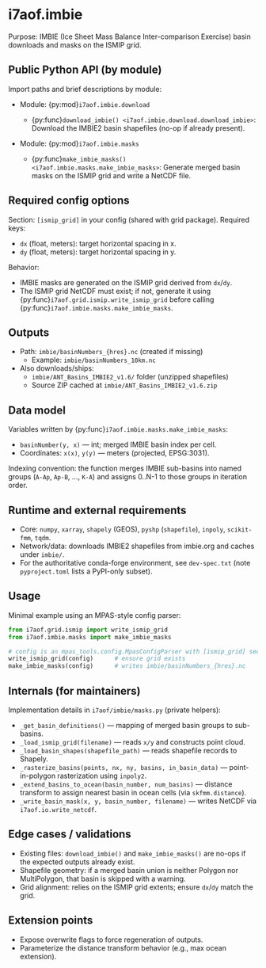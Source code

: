 # i7aof.imbie

Purpose: IMBIE (Ice Sheet Mass Balance Inter-comparison Exercise) basin
downloads and masks on the ISMIP grid.

## Public Python API (by module)

Import paths and brief descriptions by module:

- Module: {py:mod}`i7aof.imbie.download`
  - {py:func}`download_imbie() <i7aof.imbie.download.download_imbie>`:
      Download the IMBIE2 basin shapefiles (no-op if already present).

- Module: {py:mod}`i7aof.imbie.masks`
  - {py:func}`make_imbie_masks() <i7aof.imbie.masks.make_imbie_masks>`:
      Generate merged basin masks on the ISMIP grid and write a NetCDF file.

## Required config options

Section: `[ismip_grid]` in your config (shared with grid package). Required keys:

- `dx` (float, meters): target horizontal spacing in x.
- `dy` (float, meters): target horizontal spacing in y.

Behavior:

- IMBIE masks are generated on the ISMIP grid derived from `dx`/`dy`.
- The ISMIP grid NetCDF must exist; if not, generate it using
  {py:func}`i7aof.grid.ismip.write_ismip_grid` before calling
  {py:func}`i7aof.imbie.masks.make_imbie_masks`.

## Outputs

- Path: `imbie/basinNumbers_{hres}.nc` (created if missing)
  - Example: `imbie/basinNumbers_10km.nc`
- Also downloads/ships:
  - `imbie/ANT_Basins_IMBIE2_v1.6/` folder (unzipped shapefiles)
  - Source ZIP cached at `imbie/ANT_Basins_IMBIE2_v1.6.zip`

## Data model

Variables written by {py:func}`i7aof.imbie.masks.make_imbie_masks`:

- `basinNumber(y, x)` — int; merged IMBIE basin index per cell.
- Coordinates: `x(x)`, `y(y)` — meters (projected, EPSG:3031).

Indexing convention: the function merges IMBIE sub-basins into named groups
(`A-Ap`, `Ap-B`, …, `K-A`) and assigns 0..N-1 to those groups in
iteration order.

## Runtime and external requirements

- Core: `numpy`, `xarray`, `shapely` (GEOS), `pyshp` (`shapefile`), `inpoly`, `scikit-fmm`, `tqdm`.
- Network/data: downloads IMBIE2 shapefiles from imbie.org and caches under `imbie/`.
- For the authoritative conda-forge environment, see `dev-spec.txt` (note `pyproject.toml` lists a PyPI-only subset).

## Usage

Minimal example using an MPAS-style config parser:

```python
from i7aof.grid.ismip import write_ismip_grid
from i7aof.imbie.masks import make_imbie_masks

# config is an mpas_tools.config.MpasConfigParser with [ismip_grid] section
write_ismip_grid(config)      # ensure grid exists
make_imbie_masks(config)      # writes imbie/basinNumbers_{hres}.nc
```

## Internals (for maintainers)

Implementation details in `i7aof/imbie/masks.py` (private helpers):

- `_get_basin_definitions()` — mapping of merged basin groups to sub-basins.
- `_load_ismip_grid(filename)` — reads `x/y` and constructs point cloud.
- `_load_basin_shapes(shapefile_path)` — reads shapefile records to Shapely.
- `_rasterize_basins(points, nx, ny, basins, in_basin_data)` — point-in-polygon
  rasterization using `inpoly2`.
- `_extend_basins_to_ocean(basin_number, num_basins)` — distance transform to
  assign nearest basin in ocean cells (via `skfmm.distance`).
- `_write_basin_mask(x, y, basin_number, filename)` — writes NetCDF via
  `i7aof.io.write_netcdf`.

## Edge cases / validations

- Existing files: `download_imbie()` and `make_imbie_masks()` are no-ops if the
  expected outputs already exist.
- Shapefile geometry: if a merged basin union is neither Polygon nor
  MultiPolygon, that basin is skipped with a warning.
- Grid alignment: relies on the ISMIP grid extents; ensure `dx`/`dy` match the
  grid.

## Extension points

- Expose overwrite flags to force regeneration of outputs.
- Parameterize the distance transform behavior (e.g., max ocean extension).
